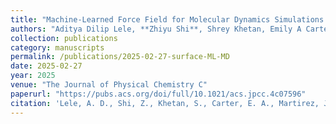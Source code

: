```yaml
---
title: "Machine-Learned Force Field for Molecular Dynamics Simulations of Nonequilibrium Ammonia Synthesis on Iron Catalysts"
authors: "Aditya Dilip Lele, **Zhiyu Shi**, Shrey Khetan, Emily A Carter, John Mark P Martirez, Yiguang Ju"
collection: publications
category: manuscripts
permalink: /publications/2025-02-27-surface-ML-MD
date: 2025-02-27
year: 2025
venue: "The Journal of Physical Chemistry C"
paperurl: "https://pubs.acs.org/doi/full/10.1021/acs.jpcc.4c07596"
citation: 'Lele, A. D., Shi, Z., Khetan, S., Carter, E. A., Martirez, J. M. P., & Ju, Y. (2025). Machine-Learned Force Field for Molecular Dynamics Simulations of Nonequilibrium Ammonia Synthesis on Iron Catalysts. The Journal of Physical Chemistry C, 129(10), 4937-4949.'
---
```

